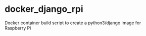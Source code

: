 # docker_django_rpi
Docker container build script to create a python3/django image for Raspberry Pi
